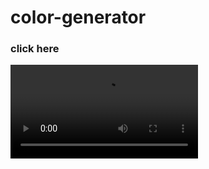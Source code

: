 # color-generator
<h3><a>click here</a></h3>

<video src='C:\Users\SCP\Downloads\screen-recording-2025-03-26-082539_JSwdQ7BN.mp4'>

